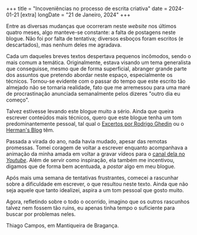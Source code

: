 +++
title = "Incoveniências no processo de escrita criativa"
date = 2024-01-21
[extra]
longDate = "21 de Janeiro, 2024"
+++

Entre as diversas mudanças que ocorreram neste *website* nos últimos quatro meses, algo manteve-se constante: a falta de postagens neste blogue. Não foi por falta de tentativa; diversos esboços foram escritos (e descartados), mas nenhum deles me agradava.

Cada um daqueles breves textos despertava pequenos incômodos, sendo o mais comum a temática. Originalmente, estava visando um tema generalista que conseguisse, mesmo que de forma superficial, abranger grande parte dos assuntos que pretendo abordar neste espaço, especialmente os técnicos. Tornou-se evidente com o passar do tempo que este escrito tão almejado não se tornaria realidade, fato que me arremessou para uma maré de procrastinação anunciada semanalmente pelos dizeres "outro dia eu começo".

Talvez estivesse levando este blogue muito a sério. Ainda que queira escrever conteúdos mais técnicos, quero que este blogue tenha um tom predominantemente pessoal, tal qual o [Excertos por Rodrigo Ghedin](https://blog.ghed.in) ou o [Herman's Blog](https://herman.bearblog.dev) têm.

Passada a virada do ano, nada havia mudado, apesar das remotas promessas. Tomei coragem de voltar a escrever enquanto acompanhava a animação da minha amada em voltar a gravar vídeos para o [canal dela no *Youtube*](https://youtube.com/@renatacascaval). Além de servir como inspiração, ela também me incentivou, digamos que de forma bem acentuada, a *postar* algo em meu blogue.

Após mais uma semana de tentativas frustrantes, comecei a rascunhar sobre a dificuldade em escrever, o que resultou neste texto. Ainda que não seja aquele que tanto idealizei, aspira a um tom pessoal que gosto muito.

Agora, refletindo sobre o todo o ocorrido, imagino que os outros rascunhos talvez nem fossem tão ruins, eu apenas tinha tempo o suficiente para buscar por problemas neles.

Thiago Campos, em Mantiqueira de Bragança.

